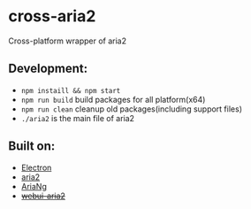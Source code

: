 # cross-aria2
Cross-platform wrapper of aria2

## Development:
- `npm instaill && npm start`
- `npm run build` build packages for all platform(x64)
- `npm run clean` cleanup old packages(including support files)
- `./aria2` is the main file of aria2

## Built on:
- [Electron](http://electron.atom.io/)
- [aria2](https://aria2.github.io/)
- [AriaNg](https://github.com/mayswind/AriaNg)
- ~~[webui-aria2](https://github.com/ziahamza/webui-aria2)~~

